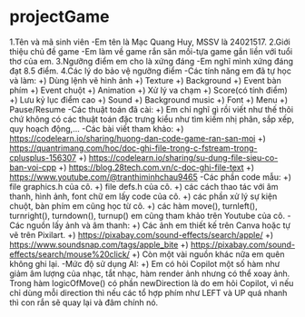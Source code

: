 # projectGame
1.Tên và mã sinh viên
-Em tên là Mạc Quang Huy, MSSV là 24021517.
2.Giới thiệu chủ đề game
-Em làm về game rắn săn mồi-tựa game gắn liền với tuổi thơ của em.
3.Ngưỡng điểm em cho là xứng đáng
-Em nghĩ mình xứng đáng đạt 8.5 điểm.
4.Các lý do bảo vệ ngưỡng điểm
-Các tính năng em đã tự học và làm:
+) Dùng lệnh vẽ hình ảnh
+) Texture
+) Background
+) Event bàn phím
+) Event chuột
+) Animation
+) Xử lý va chạm
+) Score(có tính điểm)
+) Lưu kỷ lục điểm cao
+) Sound
+) Background music
+) Font
+) Menu
+) Pause/Resume
-Các thuật toán đã cài:
+) Em chỉ nghĩ gì rồi viết như thế thôi chứ không có các thuật toán đặc trưng kiểu như tìm kiếm nhị phân, sắp xếp, quy hoạch động,...
-Các bài viết tham khảo:
+) https://codelearn.io/sharing/huong-dan-code-game-ran-san-moi
+) https://quantrimang.com/hoc/doc-ghi-file-trong-c-fstream-trong-cplusplus-156307
+) https://codelearn.io/sharing/su-dung-file-sieu-co-ban-voi-cpp
+) https://blog.28tech.com.vn/c-doc-ghi-file-text
+) https://www.youtube.com/@tranthiminhchau9465
-Các phần code mẫu:
+) file graphics.h của cô.
+) file defs.h của cô.
+) các cách thao tác với âm thanh, hình ảnh, font chữ em lấy code của cô.
+) các phần xử lý sự kiện chuột, bàn phím em cũng học từ cô.
+) các hàm move(), turnleft(), turnright(), turndown(), turnup() em cũng tham khảo trên Youtube của cô.
-Các nguồn lấy ảnh và âm thanh:
+) Các ảnh em thiết kế trên Canva hoặc tự vẽ trên Pixilart.
+) https://pixabay.com/sound-effects/search/apple/
+) https://www.soundsnap.com/tags/apple_bite
+) https://pixabay.com/sound-effects/search/mouse%20click/
+) Còn một vài nguồn khác nữa em quên không ghi lại.
-Mức độ sử dụng AI:
+) Em có hỏi Copilot một số hàm như giảm âm lượng của nhạc, tắt nhạc, hàm render ảnh nhưng có thể xoay ảnh. Trong hàm logicOfMove() có phần newDirection là do em hỏi Copilot, vì nếu chỉ dùng mỗi direction thì nếu các tổ hợp phím như LEFT và UP quá nhanh thì con rắn sẽ quay lại và đâm chính nó.
